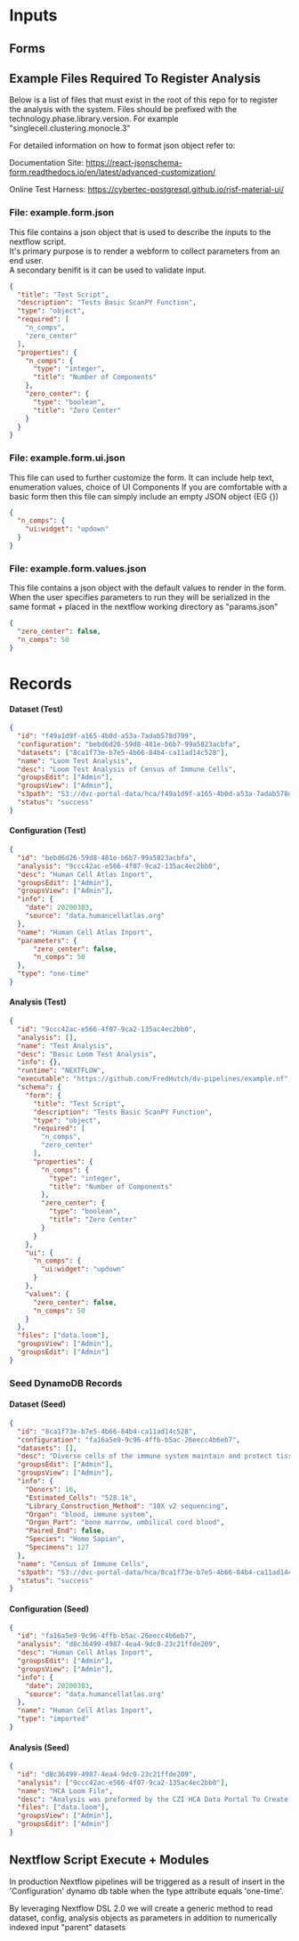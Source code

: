 # Inputs


## Forms

## Example Files Required To Register Analysis

Below is a list of files that must exist in the root of this repo for to register the analysis with the system.
Files should be prefixed with the technology.phase.library.version.  For example "singlecell.clustering.monocle.3"

For detailed information on how to format json object refer to:

Documentation Site: <https://react-jsonschema-form.readthedocs.io/en/latest/advanced-customization/>

Online Test Harness: <https://cybertec-postgresql.github.io/rjsf-material-ui/>

### File: example.form.json

This file contains a json object that is used to describe the inputs to the nextflow script.  
It's primary purpose is to render a webform to collect parameters from an end user.  
A secondary benifit is it can be used to validate input.

```JSON
{
  "title": "Test Script",
  "description": "Tests Basic ScanPY Function",
  "type": "object",
  "required": [
    "n_comps",
    "zero_center"
  ],
  "properties": {
    "n_comps": {
      "type": "integer",
      "title": "Number of Components"
    },
    "zero_center": {
      "type": "boolean",
      "title": "Zero Center"
    }
  }
}
```

### File: example.form.ui.json

This file can used to further customize the form.  It can include help text, enumeration values, choice of UI Components
If you are comfortable with a basic form then this file can simply include an empty JSON object (EG {})

```JSON
{
  "n_comps": {
    "ui:widget": "updown"
  }
}
```

### File: example.form.values.json

This file contains a json object with the default values to render in the form.
When the user specifies parameters to run they will be serialized in the same format + placed in the nextflow working directory as
"params.json"

```JSON
{
  "zero_center": false,
  "n_comps": 50
}
```

# Records


#### Dataset (Test)

```JSON
{
  "id": "f49a1d9f-a165-4b0d-a53a-7adab578d799",
  "configuration": "bebd6d26-59d8-481e-b6b7-99a5823acbfa",
  "datasets": ["8ca1f73e-b7e5-4b66-84b4-ca11ad14c528"],
  "name": "Loom Test Analysis",
  "desc": "Loom Test Analysis of Census of Immune Cells",
  "groupsEdit": ["Admin"],
  "groupsView": ["Admin"],
  "s3path": "S3://dvc-portal-data/hca/f49a1d9f-a165-4b0d-a53a-7adab578d799",
  "status": "success"
}
```

#### Configuration (Test)

```JSON
{
  "id": "bebd6d26-59d8-481e-b6b7-99a5823acbfa",
  "analysis": "9ccc42ac-e566-4f07-9ca2-135ac4ec2bb0",
  "desc": "Human Cell Atlas Inport",
  "groupsEdit": ["Admin"],
  "groupsView": ["Admin"],
  "info": {
    "date": 20200303,
    "source": "data.humancellatlas.org"
  },
  "name": "Human Cell Atlas Inport",
  "parameters": {
      "zero_center": false,
      "n_comps": 50
  },
  "type": "one-time"
}
```

#### Analysis (Test)

```JSON
{
  "id": "9ccc42ac-e566-4f07-9ca2-135ac4ec2bb0",
  "analysis": [],
  "name": "Test Analysis",
  "desc": "Basic Loom Test Analysis",
  "info": {},
  "runtime": "NEXTFLOW",
  "executable": "https://github.com/FredHutch/dv-pipelines/example.nf",
  "schema": {
    "form": {
      "title": "Test Script",
      "description": "Tests Basic ScanPY Function",
      "type": "object",
      "required": [
        "n_comps",
        "zero_center"
      ],
      "properties": {
        "n_comps": {
          "type": "integer",
          "title": "Number of Components"
        },
        "zero_center": {
          "type": "boolean",
          "title": "Zero Center"
        }
      }
    },
    "ui": {
      "n_comps": {
        "ui:widget": "updown"
      }
    },
    "values": {
      "zero_center": false,
      "n_comps": 50
    }
  },
  "files": ["data.loom"],
  "groupsView": ["Admin"],
  "groupsEdit": ["Admin"]
}
```

### Seed DynamoDB Records

#### Dataset (Seed)

```JSON
{
  "id": "8ca1f73e-b7e5-4b66-84b4-ca11ad14c528",
  "configuration": "fa16a5e9-9c96-4ffb-b5ac-26eecc4b6eb7",
  "datasets": [],
  "desc": "Diverse cells of the immune system maintain and protect tissue function, integrity, and homeostasis upon changes in functional demands and diverse perturbations. Recent advances such as massively parallel single-cell RNA-sequencing and sophisticated computational methods help shed new light on this complexity. This immune cell census aims to profile up to 2M immunocytes, the first tranche of this is currently available. With computational methods optimized to a massive scale, we can readily identify cell types and markers, as well as the process of hematopoietic differentiation. The high quality and comprehensive reference map is provided as an open community resource for understanding human health and disease.",
  "groupsEdit": ["Admin"],
  "groupsView": ["Admin"],
  "info": {
    "Donors": 16,
    "Estimated_Cells": "528.1k",
    "Library_Construction_Method": "10X v2 sequencing",
    "Organ": "blood, immune system",
    "Organ_Part": "bone marrow, umbilical cord blood",
    "Paired_End": false,
    "Species": "Homo Sapian",
    "Specimens": 127
  },
  "name": "Census of Immune Cells",
  "s3path": "S3://dvc-portal-data/hca/8ca1f73e-b7e5-4b66-84b4-ca11ad14c528",
  "status": "success"
}
```

#### Configuration (Seed)

```JSON
{
  "id": "fa16a5e9-9c96-4ffb-b5ac-26eecc4b6eb7",
  "analysis": "d8c36499-4987-4ea4-9dc0-23c21ffde209",
  "desc": "Human Cell Atlas Inport",
  "groupsEdit": ["Admin"],
  "groupsView": ["Admin"],
  "info": {
    "date": 20200303,
    "source": "data.humancellatlas.org"
  },
  "name": "Human Cell Atlas Inport",
  "type": "imported"
}
```

#### Analysis (Seed)

```JSON
{
  "id": "d8c36499-4987-4ea4-9dc0-23c21ffde209",
  "analysis": ["9ccc42ac-e566-4f07-9ca2-135ac4ec2bb0"],
  "name": "HCA Loom File",
  "desc": "Analysis was preformed by the CZI HCA Data Portal To Create A Loom File",
  "files": ["data.loom"],
  "groupsView": ["Admin"],
  "groupsEdit": ["Admin"]
}
```

## Nextflow Script Execute + Modules

In production Nextflow pipelines will be triggered as a result of insert in the 'Configuration' dynamo db table when the type attribute equals 'one-time'.

By leveraging Nextflow DSL 2.0 we will create a generic method to read dataset, config, analysis objects as parameters in addition to numerically indexed input "parent" datasets
